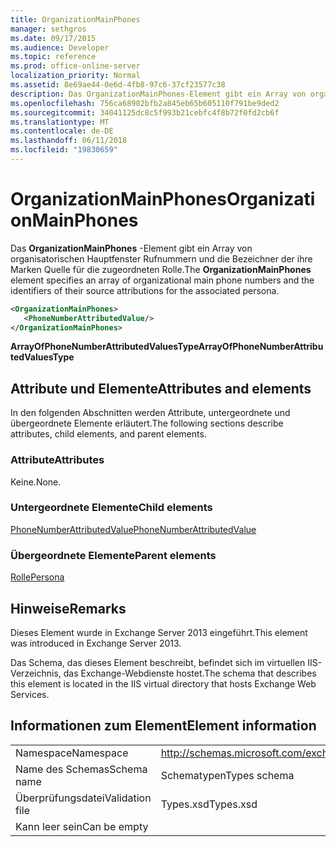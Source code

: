 ```yaml
---
title: OrganizationMainPhones
manager: sethgros
ms.date: 09/17/2015
ms.audience: Developer
ms.topic: reference
ms.prod: office-online-server
localization_priority: Normal
ms.assetid: 8e69ae44-0e6d-4fb8-97c6-37cf23577c38
description: Das OrganizationMainPhones-Element gibt ein Array von organisatorischen Hauptfenster Rufnummern und die Bezeichner der ihre Marken Quelle für die zugeordneten Rolle.
ms.openlocfilehash: 756ca68902bfb2a845eb65b605110f791be9ded2
ms.sourcegitcommit: 34041125dc8c5f993b21cebfc4f8b72f0fd2cb6f
ms.translationtype: MT
ms.contentlocale: de-DE
ms.lasthandoff: 06/11/2018
ms.locfileid: "19830659"
---
```

# <a name="organizationmainphones"></a><span data-ttu-id="8ed91-103">OrganizationMainPhones</span><span class="sxs-lookup"><span data-stu-id="8ed91-103">OrganizationMainPhones</span></span>

<span data-ttu-id="8ed91-104">Das **OrganizationMainPhones** -Element gibt ein Array von organisatorischen Hauptfenster Rufnummern und die Bezeichner der ihre Marken Quelle für die zugeordneten Rolle.</span><span class="sxs-lookup"><span data-stu-id="8ed91-104">The **OrganizationMainPhones** element specifies an array of organizational main phone numbers and the identifiers of their source attributions for the associated persona.</span></span> 
  
```XML
<OrganizationMainPhones>
   <PhoneNumberAttributedValue/>
</OrganizationMainPhones>
```

 <span data-ttu-id="8ed91-105">**ArrayOfPhoneNumberAttributedValuesType**</span><span class="sxs-lookup"><span data-stu-id="8ed91-105">**ArrayOfPhoneNumberAttributedValuesType**</span></span>
## <a name="attributes-and-elements"></a><span data-ttu-id="8ed91-106">Attribute und Elemente</span><span class="sxs-lookup"><span data-stu-id="8ed91-106">Attributes and elements</span></span>

<span data-ttu-id="8ed91-107">In den folgenden Abschnitten werden Attribute, untergeordnete und übergeordnete Elemente erläutert.</span><span class="sxs-lookup"><span data-stu-id="8ed91-107">The following sections describe attributes, child elements, and parent elements.</span></span>
  
### <a name="attributes"></a><span data-ttu-id="8ed91-108">Attribute</span><span class="sxs-lookup"><span data-stu-id="8ed91-108">Attributes</span></span>

<span data-ttu-id="8ed91-109">Keine.</span><span class="sxs-lookup"><span data-stu-id="8ed91-109">None.</span></span>
  
### <a name="child-elements"></a><span data-ttu-id="8ed91-110">Untergeordnete Elemente</span><span class="sxs-lookup"><span data-stu-id="8ed91-110">Child elements</span></span>

[<span data-ttu-id="8ed91-111">PhoneNumberAttributedValue</span><span class="sxs-lookup"><span data-stu-id="8ed91-111">PhoneNumberAttributedValue</span></span>](phonenumberattributedvalue.md)
  
### <a name="parent-elements"></a><span data-ttu-id="8ed91-112">Übergeordnete Elemente</span><span class="sxs-lookup"><span data-stu-id="8ed91-112">Parent elements</span></span>

[<span data-ttu-id="8ed91-113">Rolle</span><span class="sxs-lookup"><span data-stu-id="8ed91-113">Persona</span></span>](persona.md)
  
## <a name="remarks"></a><span data-ttu-id="8ed91-114">Hinweise</span><span class="sxs-lookup"><span data-stu-id="8ed91-114">Remarks</span></span>

<span data-ttu-id="8ed91-115">Dieses Element wurde in Exchange Server 2013 eingeführt.</span><span class="sxs-lookup"><span data-stu-id="8ed91-115">This element was introduced in Exchange Server 2013.</span></span>
  
<span data-ttu-id="8ed91-116">Das Schema, das dieses Element beschreibt, befindet sich im virtuellen IIS-Verzeichnis, das Exchange-Webdienste hostet.</span><span class="sxs-lookup"><span data-stu-id="8ed91-116">The schema that describes this element is located in the IIS virtual directory that hosts Exchange Web Services.</span></span>
  
## <a name="element-information"></a><span data-ttu-id="8ed91-117">Informationen zum Element</span><span class="sxs-lookup"><span data-stu-id="8ed91-117">Element information</span></span>

|||
|:-----|:-----|
|<span data-ttu-id="8ed91-118">Namespace</span><span class="sxs-lookup"><span data-stu-id="8ed91-118">Namespace</span></span>  <br/> |http://schemas.microsoft.com/exchange/services/2006/types  <br/> |
|<span data-ttu-id="8ed91-119">Name des Schemas</span><span class="sxs-lookup"><span data-stu-id="8ed91-119">Schema name</span></span>  <br/> |<span data-ttu-id="8ed91-120">Schematypen</span><span class="sxs-lookup"><span data-stu-id="8ed91-120">Types schema</span></span>  <br/> |
|<span data-ttu-id="8ed91-121">Überprüfungsdatei</span><span class="sxs-lookup"><span data-stu-id="8ed91-121">Validation file</span></span>  <br/> |<span data-ttu-id="8ed91-122">Types.xsd</span><span class="sxs-lookup"><span data-stu-id="8ed91-122">Types.xsd</span></span>  <br/> |
|<span data-ttu-id="8ed91-123">Kann leer sein</span><span class="sxs-lookup"><span data-stu-id="8ed91-123">Can be empty</span></span>  <br/> ||
   


